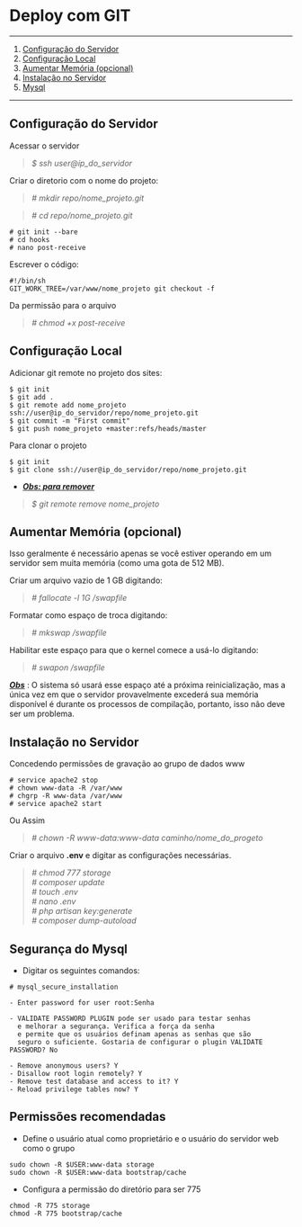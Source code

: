 # Deploy com GIT
*******
 1. [Configuração do Servidor](#config-server)
 2. [Configuração Local](#config-local)
 3. [Aumentar Memória (opcional)](#memory)
 4. [Instalação no Servidor](#install)
 4. [Mysql](#msql)

*******
<div id='config-server'/>

## Configuração do Servidor<br>
Acessar o servidor
>*$ ssh user@ip_do_servidor*

Criar o diretorio com o nome do projeto:
>*# mkdir repo/nome_projeto.git*

>*# cd repo/nome_projeto.git*

```
# git init --bare
# cd hooks
# nano post-receive
```
Escrever o código:
```
#!/bin/sh
GIT_WORK_TREE=/var/www/nome_projeto git checkout -f
```
Da permissão para o arquivo
>*# chmod +x post-receive*


<div id='config-local'/>

## Configuração Local<br>
Adicionar git remote no projeto dos sites:




```
$ git init
$ git add .
$ git remote add nome_projeto ssh://user@ip_do_servidor/repo/nome_projeto.git
$ git commit -m "First commit"
$ git push nome_projeto +master:refs/heads/master
```

Para clonar o projeto
```
$ git init
$ git clone ssh://user@ip_do_servidor/repo/nome_projeto.git
```

* **[*Obs: para remover*](#)**
>*$ git remote remove nome_projeto*

<div id='memory'/>

## Aumentar Memória (opcional)<br>

Isso geralmente é necessário apenas se você estiver operando em um servidor sem muita memória (como uma gota de 512 MB).

Criar um arquivo vazio de 1 GB digitando:
>*# fallocate -l 1G /swapfile*

Formatar como espaço de troca digitando:
>*# mkswap /swapfile*

Habilitar este espaço para que o kernel comece a usá-lo digitando:
>*# swapon /swapfile*

**[*Obs*](#)** : O sistema só usará esse espaço até a próxima reinicialização, mas a única vez em que o servidor provavelmente excederá sua memória disponível é durante os processos de compilação, portanto, isso não deve ser um problema.

<div id='install'/>

## Instalação no Servidor<br>
Concedendo permissões de gravação ao grupo de dados www
````
# service apache2 stop
# chown www-data -R /var/www
# chgrp -R www-data /var/www
# service apache2 start
````
Ou Assim

>*# chown -R www-data:www-data caminho/nome_do_progeto*<br>

Criar o arquivo <strong>.env</strong> e digitar as configurações necessárias.
>*# chmod 777 storage*<br>
>*# composer update*<br>
>*# touch .env*<br>
>*# nano .env*<br>
>*# php artisan key:generate*<br>
>*# composer dump-autoload*<br>

<div id='mysql'/>

## Segurança do Mysql<br>
* Digitar os seguintes comandos:
````
# mysql_secure_installation

- Enter password for user root:Senha

- VALIDATE PASSWORD PLUGIN pode ser usado para testar senhas
  e melhorar a segurança. Verifica a força da senha
  e permite que os usuários definam apenas as senhas que são
  seguro o suficiente. Gostaria de configurar o plugin VALIDATE PASSWORD? No
    
- Remove anonymous users? Y
- Disallow root login remotely? Y
- Remove test database and access to it? Y
- Reload privilege tables now? Y

````
<div id='storage'/>

## Permissões recomendadas<br>
* Define o usuário atual como proprietário e o usuário do servidor web como o grupo
````
sudo chown -R $USER:www-data storage
sudo chown -R $USER:www-data bootstrap/cache
````
* Configura a permissão do diretório para ser 775 
````
chmod -R 775 storage
chmod -R 775 bootstrap/cache
````





